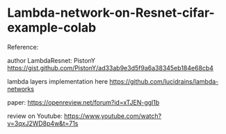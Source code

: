 # Lambda-network-on-Resnet-cifar-example-colab

Reference:

author LambdaResnet: PistonY https://gist.github.com/PistonY/ad33ab9e3d5f9a6a38345eb184e68cb4 

lambda layers implementation here https://github.com/lucidrains/lambda-networks


paper:
https://openreview.net/forum?id=xTJEN-ggl1b

review on Youtube: 
https://www.youtube.com/watch?v=3qxJ2WD8p4w&t=71s
